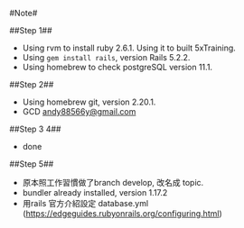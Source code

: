 #Note#

##Step 1##

* Using rvm to install ruby 2.6.1. Using it to built 5xTraining.
* Using `gem install rails`, version Rails 5.2.2.
* Using homebrew to check postgreSQL version 11.1.

##Step 2##

* Using homebrew git, version 2.20.1.
* GCD <andy88566y@gmail.com>

##Step 3 4##

* done

##Step 5##
* 原本照工作習慣做了branch develop, 改名成 topic.
* bundler already installed, version 1.17.2
* 用rails 官方介紹設定 database.yml (https://edgeguides.rubyonrails.org/configuring.html)

